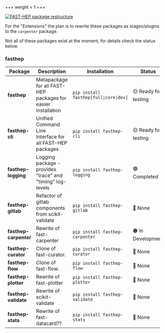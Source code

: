 +++
weight = 1
+++

[![FAST-HEP package restructure](/images/package_restructure.png)](/images/package_restructure.png)

For the "Extensions" the plan is to rewrite these packages as stages/plugins to the `carpenter` package.

Not all of these packages exist at the moment, for details check the status below.

### fasthep

| Package | Description | Installation | Status |
| --- | --- |--- |--- |
| **fasthep** | Metapackage for all FAST-HEP packages for easier installation | `pip install fasthep[full\|core\|dev]` | :yellow_circle: Ready for testing |
| **fasthep-cli** |  Unified Command Line Interface for all FAST-HEP packages | ``pip install fasthep-cli`` | :yellow_circle: Ready for testing |
| **fasthep-logging** | Logging package - provides "trace" and "timing" log-levels | ``pip install fasthep-logging`` |:green_circle: Completed |
| **fasthep-gitlab** | Refactor of gitlab components from scikit-validate | `pip install fasthep-gitlab` | :red_circle: None |
| **fasthep-carpenter** | Rewrite of fast-carpenter | `pip install fasthep-carpenter` | :orange_circle: In Development |
| **fasthep-curator** | Clone of fast-curator. | `pip install fasthep-curator` | :red_circle: None |
| **fasthep-flow** | Clone of fast-flow. | `pip install fasthep-flow` | :red_circle: None |
| **fasthep-plotter** | Rewrite of fast-plotter |`pip install fasthep-plotter` | :red_circle: None |
| **fasthep-validate** | Rewrite of scikit-validate | `pip install fasthep-validate` | :red_circle: None |
| **fasthep-stats** |Rewrite of fast-datacard?? | `pip install fasthep-stats` | :red_circle: None |